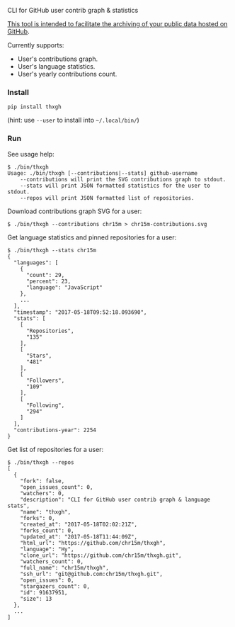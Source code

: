 CLI for GitHub user contrib graph & statistics

[This tool is intended to facilitate the archiving of your public data hosted on GitHub](https://help.github.com/articles/github-terms-of-service/#5-scraping).

Currently supports:

 * User's contributions graph.
 * User's language statistics.
 * User's yearly contributions count.

### Install

	pip install thxgh

(hint: use `--user` to install into `~/.local/bin/`)

### Run

See usage help:

	$ ./bin/thxgh 
	Usage: ./bin/thxgh [--contributions|--stats] github-username
		--contributions will print the SVG contributions graph to stdout.
		--stats will print JSON formatted statistics for the user to stdout.
		--repos will print JSON formatted list of repositories.

Download contributions graph SVG for a user:

	$ ./bin/thxgh --contributions chr15m > chr15m-contributions.svg

Get language statistics and pinned repositories for a user:

	$ ./bin/thxgh --stats chr15m
	{
	  "languages": [
	    {
	      "count": 29,
	      "percent": 23,
	      "language": "JavaScript"
	    },
	    ...
	  ],
	  "timestamp": "2017-05-18T09:52:18.093690",
	  "stats": [
	    [
	      "Repositories",
	      "135"
	    ],
	    [
	      "Stars",
	      "481"
	    ],
	    [
	      "Followers",
	      "109"
	    ],
	    [
	      "Following",
	      "294"
	    ]
	  ],
	  "contributions-year": 2254
	}

Get list of repositories for a user:

	$ ./bin/thxgh --repos
	[
	  {
	    "fork": false,
	    "open_issues_count": 0,
	    "watchers": 0,
	    "description": "CLI for GitHub user contrib graph & language stats",
	    "name": "thxgh",
	    "forks": 0,
	    "created_at": "2017-05-18T02:02:21Z",
	    "forks_count": 0,
	    "updated_at": "2017-05-18T11:44:09Z",
	    "html_url": "https://github.com/chr15m/thxgh",
	    "language": "Hy",
	    "clone_url": "https://github.com/chr15m/thxgh.git",
	    "watchers_count": 0,
	    "full_name": "chr15m/thxgh",
	    "ssh_url": "git@github.com:chr15m/thxgh.git",
	    "open_issues": 0,
	    "stargazers_count": 0,
	    "id": 91637951,
	    "size": 13
	  },
	  ...
	]

